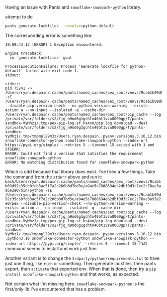 Having an issue with Pants and `snowflake-snowpark-python` library.

attempt to do 
```bash
pants generate-lockfiles --resolve=python-default
````

The corresponding error is something like:
```
19:09:43.13 [ERROR] 1 Exception encountered:

Engine traceback:
  in `generate-lockfiles` goal

ProcessExecutionFailure: Process 'Generate lockfile for python-default' failed with exit code 1.
stdout:

stderr:
pid 75241 -> /Users/ryan.despain/.cache/pants/named_caches/pex_root/venvs/9cab1b09d92c35cb0fcb3ac5f7a2c200b8d7bd3e/a94e5c7888694eb2dbf0d3c7ec2c78ae3a95e2e0/bin/python -sE /Users/ryan.despain/.cache/pants/named_caches/pex_root/venvs/9cab1b09d92c35cb0fcb3ac5f7a2c200b8d7bd3e/a94e5c7888694eb2dbf0d3c7ec2c78ae3a95e2e0/pex --disable-pip-version-check --no-python-version-warning --exists-action a --no-input --isolated -q --cache-dir /Users/ryan.despain/.cache/pants/named_caches/pex_root/pip_cache --log /private/var/folders/s2/fjg_n9md6g1gchtn40bt1vzw0000gp/T/pants-sandbox-VyMhz1/.tmp/pex-pip-log.sf_hs4nn/pip.log download --dest /private/var/folders/s2/fjg_n9md6g1gchtn40bt1vzw0000gp/T/pants-sandbox-VyMhz1/.tmp/tmpmpl29m3z/Users.ryan.despain..pyenv.versions.3.10.12.bin.python3.10 snowflake-connector-python snowflake-snowpark-python --index-url https://pypi.org/simple/ --retries 5 --timeout 15 exited with 1 and STDERR:
ERROR: Could not find a version that satisfies the requirement snowflake-snowpark-python
ERROR: No matching distribution found for snowflake-snowpark-python
```

Which is odd because that library does exist. I've tried a few things. Take the command from the `stderr` above and run it:
```bash/Users/ryan.despain/.cache/pants/named_caches/pex_root/venvs/9cab1b09d92c35cb0fcb3ac5f7a2c200b8d7bd3e/a94e5c7888694eb2dbf0d3c7ec2c78ae3a95e2e0/bin/python -sE /Users/ryan.despain/.cache/pants/named_caches/pex_root/venvs/9cab1b09d92c35cb0fcb3ac5f7a2c200b8d7bd3e/a94e5c7888694eb2dbf0d3c7ec2c78ae3a95e2e0/pex --disable-pip-version-check --no-python-version-warning --exists-action a --no-input --isolated -q --cache-dir /Users/ryan.despain/.cache/pants/named_caches/pex_root/pip_cache --log /private/var/folders/s2/fjg_n9md6g1gchtn40bt1vzw0000gp/T/pants-sandbox-VyMhz1/.tmp/pex-pip-log.sf_hs4nn/pip.log download --dest /private/var/folders/s2/fjg_n9md6g1gchtn40bt1vzw0000gp/T/pants-sandbox-VyMhz1/.tmp/tmpmpl29m3z/Users.ryan.despain..pyenv.versions.3.10.12.bin.python3.10 snowflake-connector-python snowflake-snowpark-python --index-url https://pypi.org/simple/ --retries 5 --timeout 15```
That command seems to install and work just fine.

Another variant is to change the `3rdparty/python/requirements.txt` to have just one thing, like `rich` or something. Then generate lockfiles, then pants export, then `activate` that exported env.
When that is done, then try a `pip install snowflake-snowpark-python` and that works, as expected.

Not certain what I'm missing here. `snowflake-snowpark-python` is the first/only lib i've encountered that has a problem.
